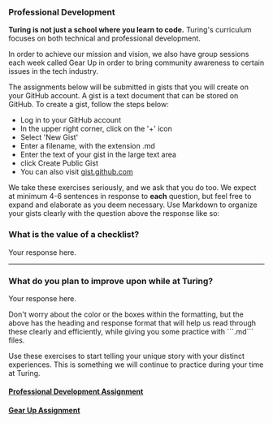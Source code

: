 ### Professional Development

**Turing is not just a school where you learn to code.** Turing's curriculum focuses on both technical and professional development.

In order to achieve our mission and vision, we also have group sessions each week called Gear Up in order to bring community awareness to certain issues in the tech industry.

The assignments below will be submitted in gists that you will create on your GitHub account. A gist is a text document that can be stored on GitHub. To create a gist, follow the steps below:

* Log in to your GitHub account
* In the upper right corner, click on the '+' icon
* Select 'New Gist'
* Enter a filename, with the extension .md
* Enter the text of your gist in the large text area
* click Create Public Gist
* You can also visit [gist.github.com](https://gist.github.com/)

We take these exercises seriously, and we ask that you do too. We expect at minimum 4-6 sentences in response to **each** question, but feel free to expand and elaborate as you deem necessary. Use Markdown to organize your gists clearly with the question above the response like so:
<div class="try-it">
  <h3>What is the value of a checklist?</h3>
  <p>Your response here.</p>
  <hr>
  <h3>What do you plan to improve upon while at Turing?</h3>
  <p>Your response here.</p>
</div>
 Don't worry about the color or the boxes within the formatting, but the above has the heading and response format that will help us read through these clearly and efficiently, while giving you some practice with ```.md``` files.

 Use these exercises to start telling your unique story with your distinct experiences. This is something we will continue to practice during your time at Turing.

#### [Professional Development Assignment](https://github.com/turingschool/career-development-curriculum-site/blob/master/module-0-capstone/career_development_capstone.md)

#### [Gear Up Assignment](https://github.com/turingschool/gear-up/blob/master/pre-work/intro_with_empathy.markdown)

